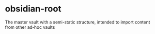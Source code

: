 # obsidian-root
The master vault with a semi-static structure, intended to import content from other ad-hoc vaults
